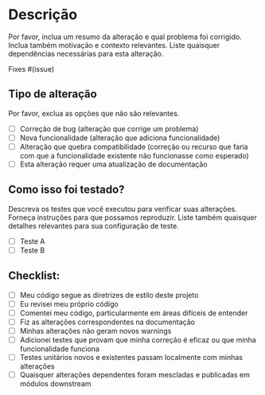 # Descrição

Por favor, inclua um resumo da alteração e qual problema foi corrigido. Inclua também motivação e contexto relevantes. Liste quaisquer dependências necessárias para esta alteração.

Fixes #(issue)

## Tipo de alteração

Por favor, exclua as opções que não são relevantes.

- [ ] Correção de bug (alteração que corrige um problema)
- [ ] Nova funcionalidade (alteração que adiciona funcionalidade)
- [ ] Alteração que quebra compatibilidade (correção ou recurso que faria com que a funcionalidade existente não funcionasse como esperado)
- [ ] Esta alteração requer uma atualização de documentação

## Como isso foi testado?

Descreva os testes que você executou para verificar suas alterações. Forneça instruções para que possamos reproduzir. Liste também quaisquer detalhes relevantes para sua configuração de teste.

- [ ] Teste A
- [ ] Teste B

## Checklist:

- [ ] Meu código segue as diretrizes de estilo deste projeto
- [ ] Eu revisei meu próprio código
- [ ] Comentei meu código, particularmente em áreas difíceis de entender
- [ ] Fiz as alterações correspondentes na documentação
- [ ] Minhas alterações não geram novos warnings
- [ ] Adicionei testes que provam que minha correção é eficaz ou que minha funcionalidade funciona
- [ ] Testes unitários novos e existentes passam localmente com minhas alterações
- [ ] Quaisquer alterações dependentes foram mescladas e publicadas em módulos downstream